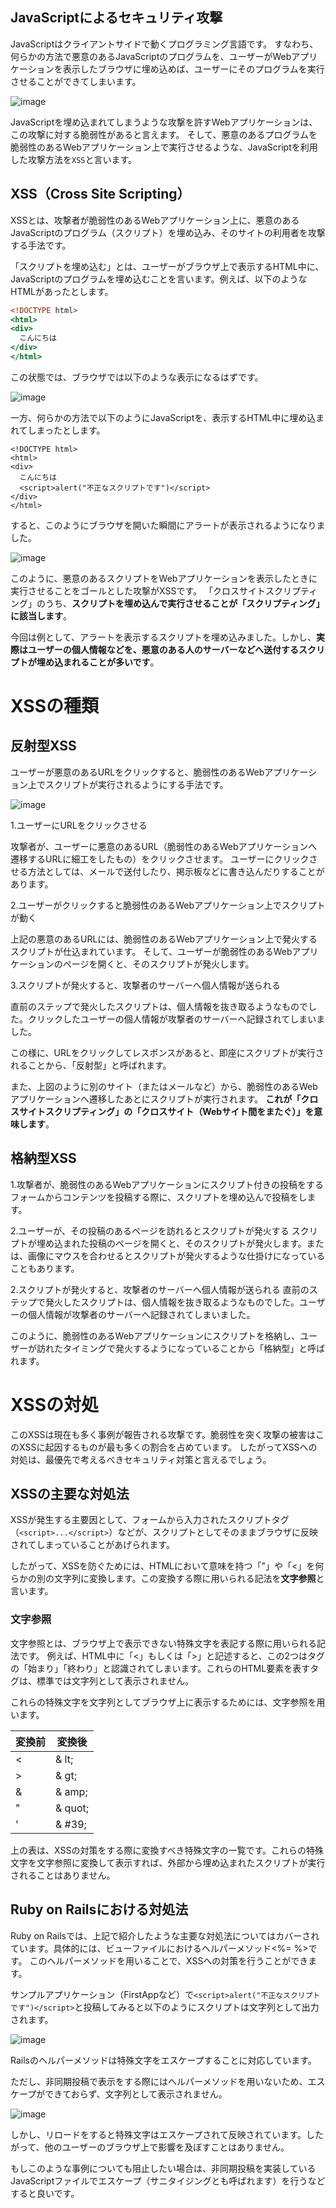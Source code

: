 ## JavaScriptによるセキュリティ攻撃

JavaScriptはクライアントサイドで動くプログラミング言語です。
すなわち、何らかの方法で悪意のあるJavaScriptのプログラムを、ユーザーがWebアプリケーションを表示したブラウザに埋め込めば、ユーザーにそのプログラムを実行させることができてしまいます。

![image](https://github.com/koharayuki/til/assets/132040884/f32bfef2-6b7c-449b-8e7b-e81f9e49c6cb)

JavaScriptを埋め込まれてしまうような攻撃を許すWebアプリケーションは、この攻撃に対する脆弱性があると言えます。
そして、悪意のあるプログラムを脆弱性のあるWebアプリケーション上で実行させるような、JavaScriptを利用した攻撃方法を`XSS`と言います。

## XSS（Cross Site Scripting）

XSSとは、攻撃者が脆弱性のあるWebアプリケーション上に、悪意のあるJavaScriptのプログラム（スクリプト）を埋め込み、そのサイトの利用者を攻撃する手法です。

「スクリプトを埋め込む」とは、ユーザーがブラウザ上で表示するHTML中に、JavaScriptのプログラムを埋め込むことを言います。例えば、以下のようなHTMLがあったとします。

```index.html
<!DOCTYPE html>
<html>
<div>
  こんにちは
</div>
</html>
```

この状態では、ブラウザでは以下のような表示になるはずです。

![image](https://github.com/koharayuki/til/assets/132040884/5b60ed43-9fcd-49c6-958e-71aa0bdc3e93)

一方、何らかの方法で以下のようにJavaScriptを、表示するHTML中に埋め込まれてしまったとします。

```index.html:不正なスクリプトが埋め込まれたHTML
<!DOCTYPE html>
<html>
<div>
  こんにちは
  <script>alert("不正なスクリプトです")</script>
</div>
</html>
```

すると、このようにブラウザを開いた瞬間にアラートが表示されるようになりました。

![image](https://github.com/koharayuki/til/assets/132040884/fbe97fe0-efe1-47cc-a979-92f40941374d)

このように、悪意のあるスクリプトをWebアプリケーションを表示したときに実行させることをゴールとした攻撃がXSSです。
「クロスサイトスクリプティング」のうち、**スクリプトを埋め込んで実行させることが「スクリプティング」に該当します**。

今回は例として、アラートを表示するスクリプトを埋め込みました。しかし、**実際はユーザーの個人情報などを、悪意のある人のサーバーなどへ送付するスクリプトが埋め込まれることが多いです**。


# XSSの種類

## 反射型XSS

ユーザーが悪意のあるURLをクリックすると、脆弱性のあるWebアプリケーション上でスクリプトが実行されるようにする手法です。

![image](https://github.com/koharayuki/til/assets/132040884/af9339b9-44c5-4b2d-ba7e-2e53686ba9e3)

1.ユーザーにURLをクリックさせる

攻撃者が、ユーザーに悪意のあるURL（脆弱性のあるWebアプリケーションへ遷移するURLに細工をしたもの）をクリックさせます。
ユーザーにクリックさせる方法としては、メールで送付したり、掲示板などに書き込んだりすることがあります。

2.ユーザーがクリックすると脆弱性のあるWebアプリケーション上でスクリプトが動く

上記の悪意のあるURLには、脆弱性のあるWebアプリケーション上で発火するスクリプトが仕込まれています。
そして、ユーザーが脆弱性のあるWebアプリケーションのページを開くと、そのスクリプトが発火します。

3.スクリプトが発火すると、攻撃者のサーバーへ個人情報が送られる

直前のステップで発火したスクリプトは、個人情報を抜き取るようなものでした。クリックしたユーザーの個人情報が攻撃者のサーバーへ記録されてしまいました。

この様に、URLをクリックしてレスポンスがあると、即座にスクリプトが実行されることから、「反射型」と呼ばれます。

また、上図のように別のサイト（またはメールなど）から、脆弱性のあるWebアプリケーションへ遷移したあとにスクリプトが実行されます。
**これが「クロスサイトスクリプティング」の「クロスサイト（Webサイト間をまたぐ）」を意味します**。

## 格納型XSS

1.攻撃者が、脆弱性のあるWebアプリケーションにスクリプト付きの投稿をする
フォームからコンテンツを投稿する際に、スクリプトを埋め込んで投稿をします。

2.ユーザーが、その投稿のあるページを訪れるとスクリプトが発火する
スクリプトが埋め込まれた投稿のページを開くと、そのスクリプトが発火します。または、画像にマウスを合わせるとスクリプトが発火するような仕掛けになっていることもあります。

2.スクリプトが発火すると、攻撃者のサーバーへ個人情報が送られる
直前のステップで発火したスクリプトは、個人情報を抜き取るようなものでした。ユーザーの個人情報が攻撃者のサーバーへ記録されてしまいました。

このように、脆弱性のあるWebアプリケーションにスクリプトを格納し、ユーザーが訪れたタイミングで発火するようになっていることから「格納型」と呼ばれます。


# XSSの対処

このXSSは現在も多く事例が報告される攻撃です。脆弱性を突く攻撃の被害はこのXSSに起因するものが最も多くの割合を占めています。
したがってXSSへの対処は、最優先で考えるべきセキュリティ対策と言えるでしょう。

## XSSの主要な対処法

XSSが発生する主要因として、フォームから入力されたスクリプトタグ（`<script>...</script>`）などが、スクリプトとしてそのままブラウザに反映されてしまっていることがあげられます。

したがって、XSSを防ぐためには、HTMLにおいて意味を持つ「"」や「<」を何らかの別の文字列に変換します。この変換する際に用いられる記法を**文字参照**と言います。

### 文字参照

文字参照とは、ブラウザ上で表示できない特殊文字を表記する際に用いられる記法です。
例えば、HTML中に「<」もしくは「>」と記述すると、この2つはタグの「始まり」「終わり」と認識されてしまいます。これらのHTML要素を表すタグは、標準では文字列として表示されません。

これらの特殊文字を文字列としてブラウザ上に表示するためには、文字参照を用います。

| 変換前	  | 変換後            |
| ------- | ---------------- |
| <			  | & lt;            |
| >		    | & gt;            |
| &			  | & amp;           |
| "			  | & quot;          |
| '			  | & #39;           |

上の表は、XSSの対策をする際に変換すべき特殊文字の一覧です。これらの特殊文字を文字参照に変換して表示すれば、外部から埋め込まれたスクリプトが実行されることはありません。

## Ruby on Railsにおける対処法

Ruby on Railsでは、上記で紹介したような主要な対処法についてはカバーされています。具体的には、ビューファイルにおけるヘルパーメソッド<%= %>です。
このヘルパーメソッドを用いることで、XSSへの対策を行うことができます。

サンプルアプリケーション（FirstAppなど）で`<script>alert("不正なスクリプトです")</script>`と投稿してみると以下のようにスクリプトは文字列として出力されます。

![image](https://github.com/koharayuki/til/assets/132040884/e3fa7ace-e7d0-47ce-880f-678a05ff4694)

Railsのヘルパーメソッドは特殊文字をエスケープすることに対応しています。

ただし、非同期投稿で表示をする際にはヘルパーメソッドを用いないため、エスケープができておらず、文字列として表示されません。

![image](https://github.com/koharayuki/til/assets/132040884/fa9a014e-28b0-4812-956c-65aa71d42ab0)

しかし、リロードをすると特殊文字はエスケープされて反映されています。したがって、他のユーザーのブラウザ上で影響を及ぼすことはありません。

もしこのような事例についても阻止したい場合は、非同期投稿を実装しているJavaScriptファイルでエスケープ（サニタイジングとも呼ばれます）を行うなどすると良いです。

